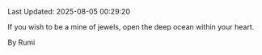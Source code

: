 Last Updated: 2025-08-05 00:29:20

If you wish to be a mine of jewels, open the deep ocean within your heart.

By Rumi